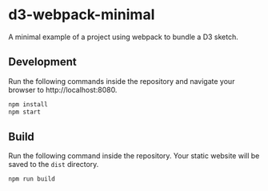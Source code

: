 # d3-webpack-minimal

A minimal example of a project using webpack to bundle a D3 sketch.

## Development

Run the following commands inside the repository and navigate your browser to http://localhost:8080.

```bash
npm install
npm start
```

## Build

Run the following command inside the repository. Your static website will be saved to the `dist` directory.

```bash
npm run build
```
